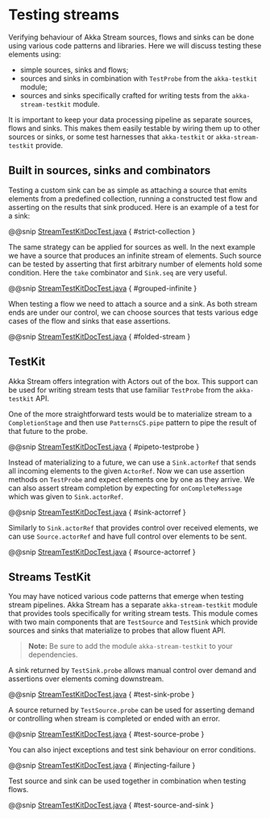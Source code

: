 <a id="stream-testkit-java"></a>
# Testing streams

Verifying behaviour of Akka Stream sources, flows and sinks can be done using
various code patterns and libraries. Here we will discuss testing these
elements using:

 * simple sources, sinks and flows;
 * sources and sinks in combination with `TestProbe` from the `akka-testkit` module;
 * sources and sinks specifically crafted for writing tests from the `akka-stream-testkit` module.

It is important to keep your data processing pipeline as separate sources,
flows and sinks. This makes them easily testable by wiring them up to other
sources or sinks, or some test harnesses that `akka-testkit` or
`akka-stream-testkit` provide.

## Built in sources, sinks and combinators

Testing a custom sink can be as simple as attaching a source that emits
elements from a predefined collection, running a constructed test flow and
asserting on the results that sink produced. Here is an example of a test for a
sink:

@@snip [StreamTestKitDocTest.java](../code/docs/stream/StreamTestKitDocTest.java) { #strict-collection }

The same strategy can be applied for sources as well. In the next example we
have a source that produces an infinite stream of elements. Such source can be
tested by asserting that first arbitrary number of elements hold some
condition. Here the `take` combinator and `Sink.seq` are very useful.

@@snip [StreamTestKitDocTest.java](../code/docs/stream/StreamTestKitDocTest.java) { #grouped-infinite }

When testing a flow we need to attach a source and a sink. As both stream ends
are under our control, we can choose sources that tests various edge cases of
the flow and sinks that ease assertions.

@@snip [StreamTestKitDocTest.java](../code/docs/stream/StreamTestKitDocTest.java) { #folded-stream }

## TestKit

Akka Stream offers integration with Actors out of the box. This support can be
used for writing stream tests that use familiar `TestProbe` from the
`akka-testkit` API.

One of the more straightforward tests would be to materialize stream to a
`CompletionStage` and then use `PatternsCS.pipe` pattern to pipe the result of that future
to the probe.

@@snip [StreamTestKitDocTest.java](../code/docs/stream/StreamTestKitDocTest.java) { #pipeto-testprobe }

Instead of materializing to a future, we can use a `Sink.actorRef` that
sends all incoming elements to the given `ActorRef`. Now we can use
assertion methods on `TestProbe` and expect elements one by one as they
arrive. We can also assert stream completion by expecting for
`onCompleteMessage` which was given to `Sink.actorRef`.

@@snip [StreamTestKitDocTest.java](../code/docs/stream/StreamTestKitDocTest.java) { #sink-actorref }

Similarly to `Sink.actorRef` that provides control over received
elements, we can use `Source.actorRef` and have full control over
elements to be sent.

@@snip [StreamTestKitDocTest.java](../code/docs/stream/StreamTestKitDocTest.java) { #source-actorref }

## Streams TestKit

You may have noticed various code patterns that emerge when testing stream
pipelines. Akka Stream has a separate `akka-stream-testkit` module that
provides tools specifically for writing stream tests. This module comes with
two main components that are `TestSource` and `TestSink` which
provide sources and sinks that materialize to probes that allow fluent API.

> **Note:**
Be sure to add the module `akka-stream-testkit` to your dependencies.

A sink returned by `TestSink.probe` allows manual control over demand and
assertions over elements coming downstream.

@@snip [StreamTestKitDocTest.java](../code/docs/stream/StreamTestKitDocTest.java) { #test-sink-probe }

A source returned by `TestSource.probe` can be used for asserting demand or
controlling when stream is completed or ended with an error.

@@snip [StreamTestKitDocTest.java](../code/docs/stream/StreamTestKitDocTest.java) { #test-source-probe }

You can also inject exceptions and test sink behaviour on error conditions.

@@snip [StreamTestKitDocTest.java](../code/docs/stream/StreamTestKitDocTest.java) { #injecting-failure }

Test source and sink can be used together in combination when testing flows.

@@snip [StreamTestKitDocTest.java](../code/docs/stream/StreamTestKitDocTest.java) { #test-source-and-sink }